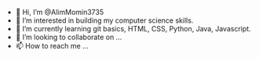 - 👋 Hi, I’m @AlimMomin3735
- 👀 I’m interested in building my computer science skills.
- 🌱 I’m currently learning git basics, HTML, CSS, Python, Java, Javascript.
- 💞️ I’m looking to collaborate on ...
- 📫 How to reach me ...

<!---
AlimMomin3735/AlimMomin3735 is a ✨ special ✨ repository because its `README.md` (this file) appears on your GitHub profile.
You can click the Preview link to take a look at your changes.
--->
